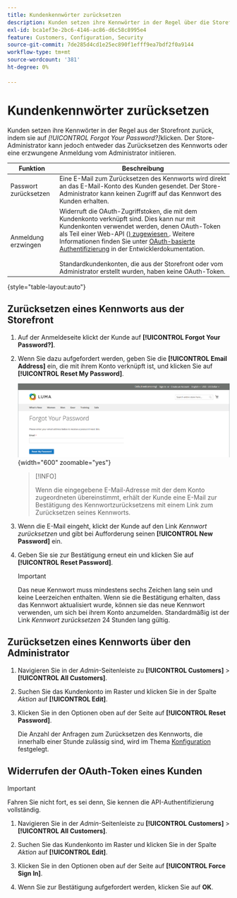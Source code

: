 ```yaml
---
title: Kundenkennwörter zurücksetzen
description: Kunden setzen ihre Kennwörter in der Regel über die Storefront zurück, aber ein Store-Administrator kann entweder ein Zurücksetzen des Kennworts oder eine erzwungene Anmeldung vom Administrator einleiten.
exl-id: bca1ef3e-2bc6-4146-ac86-d6c58c8995e4
feature: Customers, Configuration, Security
source-git-commit: 7de285d4cd1e25ec890f1efff9ea7bdf2f0a9144
workflow-type: tm+mt
source-wordcount: '381'
ht-degree: 0%

---
```


# Kundenkennwörter zurücksetzen

Kunden setzen ihre Kennwörter in der Regel aus der Storefront zurück, indem sie auf _[!UICONTROL Forgot Your Password?]_&#x200B;klicken. Der Store-Administrator kann jedoch entweder das Zurücksetzen des Kennworts oder eine erzwungene Anmeldung vom Administrator initiieren.

| Funktion | Beschreibung |
| --- | --- |
| Passwort zurücksetzen | Eine E-Mail zum Zurücksetzen des Kennworts wird direkt an das E-Mail-Konto des Kunden gesendet. Der Store-Administrator kann keinen Zugriff auf das Kennwort des Kunden erhalten. |
| Anmeldung erzwingen | Widerruft die OAuth-Zugriffstoken, die mit dem Kundenkonto verknüpft sind. Dies kann nur mit Kundenkonten verwendet werden, denen OAuth-Token als Teil einer Web-API ([) zugewiesen ](../systems/integrations.md). Weitere Informationen finden Sie unter [OAuth-basierte Authentifizierung](https://developer.adobe.com/commerce/webapi/get-started/authentication/gs-authentication-oauth/) in der Entwicklerdokumentation. <br/><br/>Standardkundenkonten, die aus der Storefront oder vom Administrator erstellt wurden, haben keine OAuth-Token. |

{style="table-layout:auto"}

## Zurücksetzen eines Kennworts aus der Storefront

1. Auf der Anmeldeseite klickt der Kunde auf **[!UICONTROL Forgot Your Password?]**.

1. Wenn Sie dazu aufgefordert werden, geben Sie die **[!UICONTROL Email Address]** ein, die mit ihrem Konto verknüpft ist, und klicken Sie auf **[!UICONTROL Reset My Password]**.

   ![Kennwort vergessen](assets/forgot-password.png){width="600" zoomable="yes"}

   >[!INFO]
   >
   >Wenn die eingegebene E-Mail-Adresse mit der dem Konto zugeordneten übereinstimmt, erhält der Kunde eine E-Mail zur Bestätigung des Kennwortzurücksetzens mit einem Link zum Zurücksetzen seines Kennworts.

1. Wenn die E-Mail eingeht, klickt der Kunde auf den Link _Kennwort zurücksetzen_ und gibt bei Aufforderung seinen **[!UICONTROL New Password]** ein.

1. Geben Sie sie zur Bestätigung erneut ein und klicken Sie auf **[!UICONTROL Reset Password]**.

   >[!IMPORTANT]
   >
   >Das neue Kennwort muss mindestens sechs Zeichen lang sein und keine Leerzeichen enthalten. Wenn sie die Bestätigung erhalten, dass das Kennwort aktualisiert wurde, können sie das neue Kennwort verwenden, um sich bei ihrem Konto anzumelden. Standardmäßig ist der Link _Kennwort zurücksetzen_ 24 Stunden lang gültig.

## Zurücksetzen eines Kennworts über den Administrator

1. Navigieren Sie in der _Admin_-Seitenleiste zu **[!UICONTROL Customers]** > **[!UICONTROL All Customers]**.

1. Suchen Sie das Kundenkonto im Raster und klicken Sie in der Spalte _Aktion_ auf **[!UICONTROL Edit]**.

1. Klicken Sie in den Optionen oben auf der Seite auf **[!UICONTROL Reset Password]**.

   Die Anzahl der Anfragen zum Zurücksetzen des Kennworts, die innerhalb einer Stunde zulässig sind, wird im Thema [Konfiguration](../configuration-reference/customers/customer-configuration.md) festgelegt.

## Widerrufen der OAuth-Token eines Kunden

>[!IMPORTANT]
>
>Fahren Sie nicht fort, es sei denn, Sie kennen die API-Authentifizierung vollständig.

1. Navigieren Sie in der _Admin_-Seitenleiste zu **[!UICONTROL Customers]** > **[!UICONTROL All Customers]**.

1. Suchen Sie das Kundenkonto im Raster und klicken Sie in der Spalte _Aktion_ auf **[!UICONTROL Edit]**.

1. Klicken Sie in den Optionen oben auf der Seite auf **[!UICONTROL Force Sign In]**.

1. Wenn Sie zur Bestätigung aufgefordert werden, klicken Sie auf **OK**.
